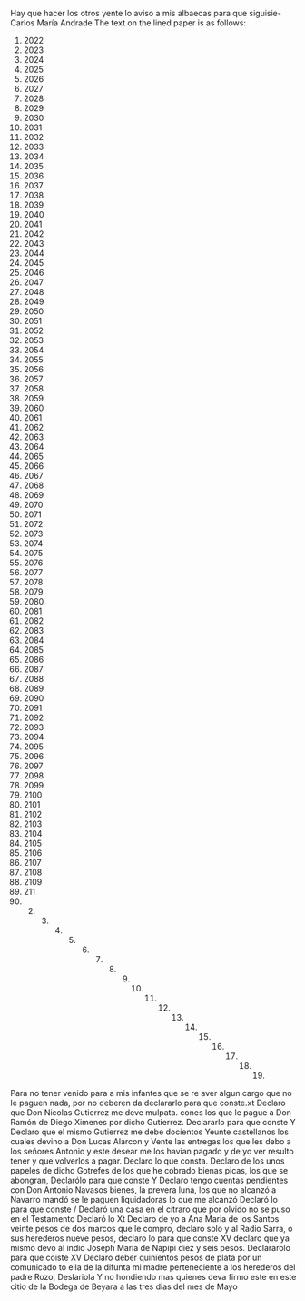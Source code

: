 Hay que hacer los otros yente lo aviso a mis albaecas para que siguisie-
Carlos María Andrade
The text on the lined paper is as follows:

1. 2022
2. 2023
3. 2024
4. 2025
5. 2026
6. 2027
7. 2028
8. 2029
9. 2030
10. 2031
11. 2032
12. 2033
13. 2034
14. 2035
15. 2036
16. 2037
17. 2038
18. 2039
19. 2040
20. 2041
21. 2042
22. 2043
23. 2044
24. 2045
25. 2046
26. 2047
27. 2048
28. 2049
29. 2050
30. 2051
31. 2052
32. 2053
33. 2054
34. 2055
35. 2056
36. 2057
37. 2058
38. 2059
39. 2060
40. 2061
41. 2062
42. 2063
43. 2064
44. 2065
45. 2066
46. 2067
47. 2068
48. 2069
49. 2070
50. 2071
51. 2072
52. 2073
53. 2074
54. 2075
55. 2076
56. 2077
57. 2078
58. 2079
59. 2080
60. 2081
61. 2082
62. 2083
63. 2084
64. 2085
65. 2086
66. 2087
67. 2088
68. 2089
69. 2090
70. 2091
71. 2092
72. 2093
73. 2094
74. 2095
75. 2096
76. 2097
77. 2098
78. 2099
79. 2100
80. 2101
81. 2102
82. 2103
83. 2104
84. 2105
85. 2106
86. 2107
87. 2108
88. 2109
89. 211
1. 2. 3. 4. 5. 6. 7. 8. 9. 10. 11. 12. 13. 14. 15. 16. 17. 18. 19.
Para no tener venido para a mis infantes que se re aver algun cargo que no le paguen nada, por no deberen da declararlo para que conste.xt Declaro que Don Nicolas Gutierrez me deve mulpata.
cones los que le pague a Don Ramón de Diego Ximenes por dicho Gutierrez. Declararlo para que conste Y Declaro que el mismo Gutierrez me debe docientos Yeunte castellanos los cuales devino a Don Lucas Alarcon y
Vente las entregas los que les debo a los señores Antonio y este desear me los havían pagado y de yo ver resulto tener y que volverlos a pagar. Declaro lo que consta. Declaro de los unos papeles de dicho Gotrefes de los que
he cobrado bienas picas, los que se abongran, Declarólo
para que conste
Y Declaro tengo cuentas pendientes con Don Antonio
Navasos bienes, la prevera luna, los que no alcanzó a
Navarro mandó se le paguen liquidadoras lo que me alcanzó
Declaró lo para que conste
/ Declaró una casa en el cítraro que por olvido no se puso
en el Testamento Declaró lo
Xt Declaro de yo a Ana Maria de los Santos veinte pesos de dos marcos que le compro, declaro solo y al Radio Sarra, o sus herederos nueve pesos, declaro lo para que conste
XV declaro que ya mismo devo al indio Joseph Maria de Napipi diez y seis pesos. Declararolo para que coiste XV Declaro deber quinientos pesos de plata por un comunicado
to ella de la difunta mi madre perteneciente a los herederos del padre Rozo, Deslariola
Y no hondiendo mas quienes deva firmo este en este citio de la Bodega de Beyara a las tres dias del mes de Mayo